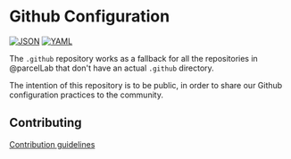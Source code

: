 # Github Configuration

[![JSON](https://github.com/parcelLab/.github/actions/workflows/json.yaml/badge.svg)](https://github.com/parcelLab/.github/actions/workflows/json.yaml)
[![YAML](https://github.com/parcelLab/.github/actions/workflows/yaml.yaml/badge.svg)](https://github.com/parcelLab/.github/actions/workflows/yaml.yaml)

The `.github` repository works as a fallback for all the repositories in @parcelLab
that don't have an actual `.github` directory.

The intention of this repository is to be public, in order to share our Github configuration practices to the community.

## Contributing

[Contribution guidelines](CONTRIBUTING.md)

